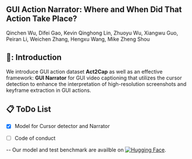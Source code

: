 ## GUI Action Narrator: Where and When Did That Action Take Place?

Qinchen Wu, Difei Gao, Kevin Qinghong Lin, Zhuoyu Wu, Xiangwu Guo, Peiran Li, Weichen Zhang, Hengxu Wang, Mike Zheng Shou

<!-- [![Project Website](https://img.shields.io/badge/Project-Website-blue)](https://showlab.github.io/GUI-Narrator/) -->

## 🤖: Introduction

We introduce GUI action dataset **Act2Cap** as well as an effective framework: **GUI Narrator** for GUI video captioning that utilizes the cursor detection to enhance the interpretation of high-resolution screenshots and keyframe extraction in GUI actions.


## 📋 ToDo List

- [x] Model for Cursor detector and Narrator
- [ ] Code of conduct


-- Our model and test benchmark are availble on  [![Hugging Face](https://img.shields.io/badge/Demo-HuggingFace-blue)](https://huggingface.co/FRank62Wu/ShowUI-Narrator).






<!-- - Download **ACT2CAP** dataset, which consists of 10-frame GUI screenshot sequences depicting atomic actions. **[Download link here](https://drive.google.com/file/d/18cL3ByBkEMI-eTKrelaEXWeiF3QwZAAl/view?usp=drive_link)**.
- Narrations based on 10 frames screenshots in `.data_annotation` . Please replace the  `<path>`  placeholder with the root path of ACT2CAP image files
    ```{
    "id": "identity_3",
    "conversations": [
        {
        "from": "user",
        "value": "Picture1: <img>.<path>/action_video_10_frames/x/a_prompt.png</img>\n
        Picture2: <img>.<path>/action_video_10_frames/x/b_prompt.png</img>\n
        Picture3: <img>.<path>/action_video_10_frames/x/a_crop.png</img>\n
        Picture4: <img>.<path>/action_video_10_frames/x/b_crop.png</img>\n 
        the images shows video clips of an atomic action on graphic user interface. The cursor is acting in the green bounding box\nDescribe what is the cursor doing based on the given images. Leftclick, Rightclick, Doubleclick, Type write or Drag."
        },
        {
        "from": "assistant",
        "value": "The cursor LeftClick on Swap"
        }
    ]
    }
    ```
    Where `a`, `b` denotes the start and the end frame index respectively. `x` denotes the folder index.
    The terms `Prompt` and `Crop` refers to screen shot with visual prompt and cropped detailed images generated depend on cursor detection module. 
    However, if you are interested in the original images, you can substitute them with `frame_idx`. 
---
- Download **Cursor detection and Key frame extraction checkpoint** from **[Download link here](https://drive.google.com/file/d/1ChrpBuPL7W84mKNsSsbueff5EGlyB3h2/view?usp=sharing)**

- Import supporting packages
  ```
  pip install -r requirements.txt
  ```

- Run inference code as below, the visual prompts and cropped images will be generated in folder `frames_sample `
   ``` 
       cd model
       python run_model.py \
       --frame_extract_model_path /path/to/checkpoint_key_frames \
       --yolo_model_path /path/to/Yolo_best \
       --images_path /path/to/frames_sample 
   ``` -->